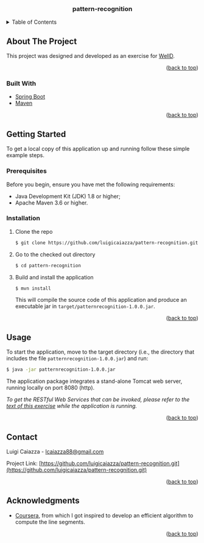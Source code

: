 <div id="top"></div>

<br />
<div align="center">

  <h3 align="center">pattern-recognition</h3>

</div>



<!-- TABLE OF CONTENTS -->
<details>
  <summary>Table of Contents</summary>
  <ol>
    <li>
      <a href="#about-the-project">About The Project</a>
      <ul>
        <li><a href="#built-with">Built With</a></li>
      </ul>
    </li>
    <li>
      <a href="#getting-started">Getting Started</a>
      <ul>
        <li><a href="#prerequisites">Prerequisites</a></li>
        <li><a href="#installation">Installation</a></li>
      </ul>
    </li>
    <li><a href="#usage">Usage</a></li>
    <li><a href="#contact">Contact</a></li>
    <li><a href="#acknowledgments">Acknowledgments</a></li>
  </ol>
</details>



<!-- ABOUT THE PROJECT -->
## About The Project

This project was designed and developed as an exercise for [WellD](https://www.welld.ch/).

<p align="right">(<a href="#top">back to top</a>)</p>

### Built With

* [Spring Boot](https://spring.io/projects/spring-boot)
* [Maven](https://maven.apache.org/)

<p align="right">(<a href="#top">back to top</a>)</p>

<!-- GETTING STARTED -->
## Getting Started

To get a local copy of this application up and running follow these simple example steps.

### Prerequisites

Before you begin, ensure you have met the following requirements:
* Java Development Kit (JDK) 1.8 or higher;
* Apache Maven 3.6 or higher.

### Installation

1. Clone the repo
   ```sh
   $ git clone https://github.com/luigicaiazza/pattern-recognition.git
   ```
2. Go to the checked out directory
   ```sh
   $ cd pattern-recognition
   ```
3. Build and install the application
   ```sh
   $ mvn install
   ```
   This will compile the source code of this application and produce an executable jar in `target/patternrecognition-1.0.0.jar`. 

<p align="right">(<a href="#top">back to top</a>)</p>

<!-- USAGE EXAMPLES -->
## Usage

To start the application, move to the target directory (i.e., the directory that includes the file `patternrecognition-1.0.0.jar`) and run:
   ```sh
   $ java -jar patternrecognition-1.0.0.jar
   ```
The application package integrates a stand-alone Tomcat web server, running locally on port 8080 (http).

_To get the RESTful Web Services that can be invoked, please refer to the [text of this exercise](http://localhost:8080/) while the application is running._ 

<p align="right">(<a href="#top">back to top</a>)</p>

<!-- CONTACT -->
## Contact

Luigi Caiazza - lcaiazza88@gmail.com

Project Link: [https://github.com/luigicaiazza/pattern-recognition.git](https://github.com/luigicaiazza/pattern-recognition.git)

<p align="right">(<a href="#top">back to top</a>)</p>

<!-- ACKNOWLEDGMENTS -->
## Acknowledgments

* [Coursera](https://coursera.cs.princeton.edu/algs4/assignments/collinear/specification.php), from which I got inspired to develop an efficient algorithm to compute the line segments.

<p align="right">(<a href="#top">back to top</a>)</p>

